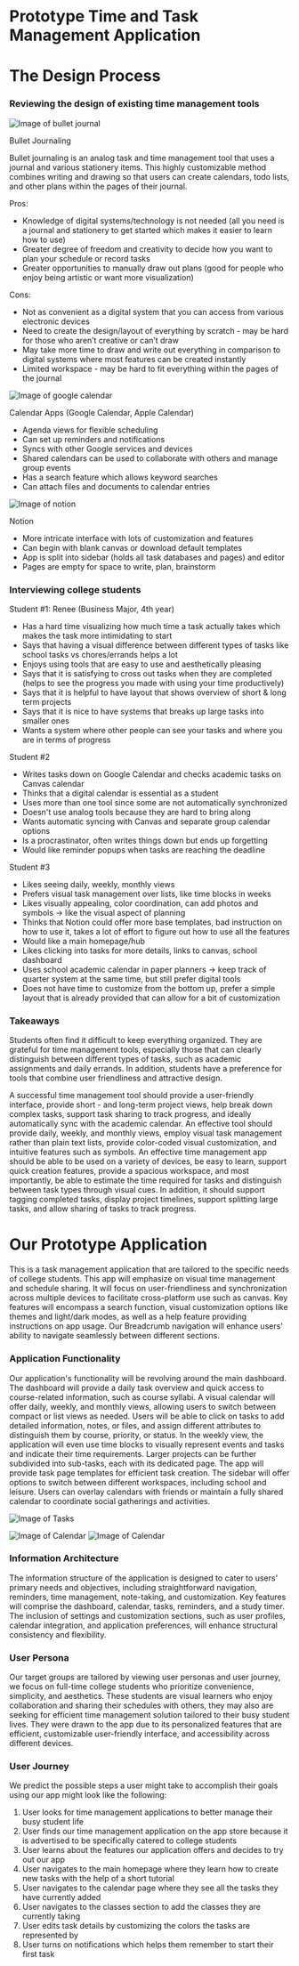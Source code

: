 # **Prototype Time and Task Management Application** 

# The Design Process

### Reviewing the design of existing time management tools

![Image of bullet journal](images/bulletjournal.jpg)

Bullet Journaling

Bullet journaling is an analog task and time management tool that uses a journal and various stationery items. This highly customizable method combines writing and drawing so that users can create calendars, todo lists, and other plans within the pages of their journal. 

Pros:
- Knowledge of digital systems/technology is not needed (all you need is a journal and stationery to get started which makes it easier to learn how to use)
- Greater degree of freedom and creativity to decide how you want to plan your schedule or record tasks 
- Greater opportunities to manually draw out plans (good for people who enjoy being artistic or want more visualization) 

Cons:
- Not as convenient as a digital system that you can access from various electronic devices 
- Need to create the design/layout of everything by scratch - may be hard for those who aren’t creative or can’t draw
- May take more time to draw and write out everything in comparison to digital systems where most features can be created instantly
- Limited workspace - may be hard to fit everything within the pages of the journal

![Image of google calendar](images/googlecalendar.jpg)

Calendar Apps (Google Calendar, Apple Calendar)

- Agenda views for flexible scheduling
- Can set up reminders and notifications
- Syncs with other Google services and devices
- Shared calendars can be used to collaborate with others and manage group events
- Has a search feature which allows keyword searches
- Can attach files and documents to calendar entries

![Image of notion](images/notion.png)

Notion

- More intricate interface with lots of customization and features
- Can begin with blank canvas or download default templates
- App is split into sidebar (holds all task databases and pages) and editor
- Pages are empty for space to write, plan, brainstorm

### Interviewing college students

Student #1: Renee (Business Major, 4th year)
- Has a hard time visualizing how much time a task actually takes which makes the task more intimidating to start
- Says that having a visual difference between different types of tasks like school tasks vs chores/errands helps a lot 
- Enjoys using tools that are easy to use and aesthetically pleasing 
- Says that it is satisfying to cross out tasks when they are completed (helps to see the progress you made with using your time productively) 
- Says that it is helpful to have layout that shows overview of short & long term projects
- Says that it is nice to have systems that breaks up large tasks into smaller ones
- Wants a system where other people can see your tasks and where you are in terms of progress

Student #2 
- Writes tasks down on Google Calendar and checks academic tasks on Canvas calendar
- Thinks that a digital calendar is essential as a student
- Uses more than one tool since some are not automatically synchronized
- Doesn't use analog tools because they are hard to bring along
- Wants automatic syncing with Canvas and separate group calendar options 
- Is a procrastinator, often writes things down but ends up forgetting
- Would like reminder popups when tasks are reaching the deadline

Student #3 
- Likes seeing daily, weekly, monthly views
- Prefers visual task management over lists, like time blocks in weeks
- Likes visually appealing, color coordination, can add photos and symbols → like the visual aspect of planning
- Thinks that Notion could offer more base templates, bad instruction on how to use it, takes a lot of effort to figure out how to use all the features
- Would like a main homepage/hub
- Likes clicking into tasks for more details, links to canvas, school dashboard
- Uses school academic calendar in paper planners → keep track of quarter system at the same time, but still prefer digital tools
- Does not have time to customize from the bottom up, prefer a simple layout that is already provided that can allow for a bit of customization

### Takeaways 

Students often find it difficult to keep everything organized. They are grateful for time management tools, especially those that can clearly distinguish between different types of tasks, such as academic assignments and daily errands. In addition, students have a preference for tools that combine user friendliness and attractive design.

A successful time management tool should provide a user-friendly interface, provide short - and long-term project views, help break down complex tasks, support task sharing to track progress, and ideally automatically sync with the academic calendar. An effective tool should provide daily, weekly, and monthly views, employ visual task management rather than plain text lists, provide color-coded visual customization, and intuitive features such as symbols. An effective time management app should be able to be used on a variety of devices, be easy to learn, support quick creation features, provide a spacious workspace, and most importantly, be able to estimate the time required for tasks and distinguish between task types through visual cues. In addition, it should support tagging completed tasks, display project timelines, support splitting large tasks, and allow sharing of tasks to track progress.

# Our Prototype Application

This is a task management application that are tailored to the specific needs of college students. This app will emphasize on visual time management and schedule sharing. It will focus on user-friendliness and synchronization across multiple devices to facilitate cross-platform use such as canvas. Key features will encompass a search function, visual customization options like themes and light/dark modes, as well as a help feature providing instructions on app usage. Our Breadcrumb navigation will enhance users' ability to navigate seamlessly between different sections.

### Application Functionality

Our application's functionality will be revolving around the main dashboard. The dashboard will provide a daily task overview and quick access to course-related information, such as course syllabi. A visual calendar will offer daily, weekly, and monthly views, allowing users to switch between compact or list views as needed. Users will be able to click on tasks to add detailed information, notes, or files, and assign different attributes to distinguish them by course, priority, or status. In the weekly view, the application will even use time blocks to visually represent events and tasks and indicate their time requirements. Larger projects can be further subdivided into sub-tasks, each with its dedicated page. The app will provide task page templates for efficient task creation. The sidebar will offer options to switch between different workspaces, including school and leisure. Users can overlay calendars with friends or maintain a fully shared calendar to coordinate social gatherings and activities.

![Image of Tasks](images/IMG_7045.jpeg)

![Image of Calendar](images/IMG_5928.jpeg)
![Image of Calendar](images/IMG_1246.jpeg)

### Information Architecture

The information structure of the application is designed to cater to users' primary needs and objectives, including straightforward navigation, reminders, time management, note-taking, and customization. Key features will comprise the dashboard, calendar, tasks, reminders, and a study timer. The inclusion of settings and customization sections, such as user profiles, calendar integration, and application preferences, will enhance structural consistency and flexibility.

### User Persona

Our target groups are tailored by viewing user personas and user journey, we focus on full-time college students who prioritize convenience, simplicity, and aesthetics. These students are visual learners who enjoy collaboration and sharing their schedules with others, they may also are seeking for efficient time management solution tailored to their busy student lives. They were drawn to the app due to its personalized features that are efficient, customizable user-friendly interface, and accessibility across different devices.

### User Journey

We predict the possible steps a user might take to accomplish their goals using our app might look like the following:

1. User looks for time management applications to better manage their busy student life
2. User finds our time management application on the app store because it is advertised to be specifically catered to college students 
3. User learns about the features our application offers and decides to try out our app 
4. User navigates to the main homepage where they learn how to create new tasks with the help of a short tutorial 
5. User navigates to the calendar page where they see all the tasks they have currently added
6. User navigates to the classes section to add the classes they are currently taking
7. User edits task details by customizing the colors the tasks are represented by
8. User turns on notifications which helps them remember to start their first task

